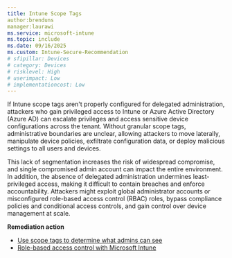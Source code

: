 ```yaml
---
title: Intune Scope Tags
author:brenduns
manager:laurawi
ms.service: microsoft-intune
ms.topic: include
ms.date: 09/16/2025
ms.custom: Intune-Secure-Recommendation
# sfipillar: Devices
# category: Devices
# risklevel: High
# userimpact: Low
# implementationcost: Low
---
```

If Intune scope tags aren't properly configured for delegated administration, attackers who gain privileged access to Intune or Azure Active Directory (Azure AD) can escalate privileges and access sensitive device configurations across the tenant. Without granular scope tags, administrative boundaries are unclear, allowing attackers to move laterally, manipulate device policies, exfiltrate configuration data, or deploy malicious settings to all users and devices.

This lack of segmentation increases the risk of widespread compromise, and single compromised admin account can impact the entire environment. In addition, the absence of delegated administration undermines least-privileged access, making it difficult to contain breaches and enforce accountability. Attackers might exploit global administrator accounts or misconfigured role-based access control (RBAC) roles, bypass compliance policies and conditional access controls, and gain control over device management at scale.

**Remediation action**

- [Use scope tags to determine what admins can see](/intune/intune-service/fundamentals/scope-tags)
- [Role-based access control with Microsoft Intune](/intune/intune-service/fundamentals/role-based-access-control )
